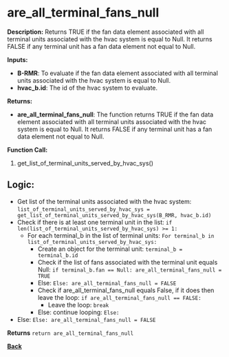 # are_all_terminal_fans_null   

**Description:** Returns TRUE if the fan data element associated with all terminal units associated with the hvac system is equal to Null. It returns FALSE if any terminal unit has a fan data element not equal to Null.   
   

**Inputs:**  
- **B-RMR**: To evaluate if the fan data element associated with all terminal units associated with the hvac system is equal to Null.   
- **hvac_b.id**: The id of the hvac system to evaluate.  

**Returns:**  
- **are_all_terminal_fans_null**: The function returns TRUE if the fan data element associated with all terminal units associated with the hvac system is equal to Null. It returns FALSE if any terminal unit has a fan data element not equal to Null.     
 
**Function Call:**  
1. get_list_of_terminal_units_served_by_hvac_sys()      

## Logic: 
- Get list of the terminal units associated with the hvac system: `list_of_terminal_units_served_by_hvac_sys = get_list_of_terminal_units_served_by_hvac_sys(B_RMR, hvac_b.id)`  
- Check if there is at least one terminal unit in the list: `if len(list_of_terminal_units_served_by_hvac_sys) >= 1:`
    - For each terminal_b in the list of terminal units: `For terminal_b in list_of_terminal_units_served_by_hvac_sys:`  
        - Create an object for the terminal unit: `terminal_b = terminal_b.id`  
        - Check if the list of fans associated with the terminal unit equals Null: `if terminal_b.fan == Null: are_all_terminal_fans_null = TRUE`
        - Else: `Else: are_all_terminal_fans_null = FALSE`
        - Check if are_all_terminal_fans_null equals False, if it does then leave the loop: `if are_all_terminal_fans_null == FALSE:`
            - Leave the loop: `break`
        - Else: continue looping: `Else:`   
- Else: `Else: are_all_terminal_fans_null = FALSE`  

**Returns** `return are_all_terminal_fans_null`  

**[Back](../_toc.md)**
